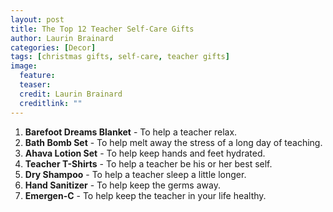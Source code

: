 ```yaml
---
layout: post
title: The Top 12 Teacher Self-Care Gifts
author: Laurin Brainard
categories: [Decor]
tags: [christmas gifts, self-care, teacher gifts]
image:
  feature: 
  teaser: 
  credit: Laurin Brainard
  creditlink: ""
---
```


1. **Barefoot Dreams Blanket** - To help a teacher relax. 
2. **Bath Bomb Set** - To help melt away the stress of a long day of teaching. 
3. **Ahava Lotion Set** - To help keep hands and feet hydrated. 
4. **Teacher T-Shirts** - To help a teacher be his or her best self. 
5. **Dry Shampoo** - To help a teacher sleep a little longer. 
6. **Hand Sanitizer** - To help keep the germs away. 
7. **Emergen-C** - To help keep the teacher in your life healthy.
